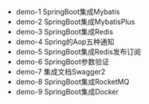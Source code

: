 - demo-1 SpringBoot集成Mybatis
- demo-2 SpringBoot集成MybatisPlus
- demo-3 SpringBoot集成Redis
- demo-4 Spring的Aop五种通知
- demo-5 SpringBoot集成Redis发布订阅
- demo-6 SpringBoot参数验证
- demo-7 集成文档Swagger2
- demo-8 SpringBoot集成RocketMQ
- demo-9 SpringBoot集成Docker